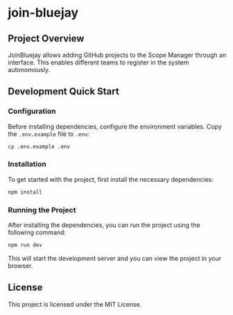 # join-bluejay

## Project Overview
JoinBluejay allows adding GitHub projects to the Scope Manager through an interface. This enables different teams to register in the system autonomously.

## Development Quick Start

### Configuration
Before installing dependencies, configure the environment variables. Copy the `.env.example` file to `.env`:

```bash
cp .env.example .env
```

### Installation
To get started with the project, first install the necessary dependencies:

```bash
npm install
```

### Running the Project
After installing the dependencies, you can run the project using the following command:

```bash
npm run dev
```

This will start the development server and you can view the project in your browser.

## License
This project is licensed under the MIT License.
